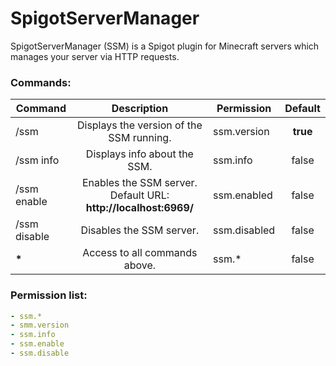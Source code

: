 # SpigotServerManager
SpigotServerManager (SSM) is a Spigot plugin for Minecraft servers which manages your server via HTTP requests.

### Commands:
| Command        |  Description                                                     | Permission           | Default  |
| -------------- | :--------------------------------------------------------------: | -------------------- | :------: |
| /ssm           |  Displays the version of the SSM running.                        | ssm.version          | **true** |
| /ssm info      |  Displays info about the SSM.                                    | ssm.info             |   false  |
| /ssm enable    |  Enables the SSM server. Default URL: **http://localhost:6969/** | ssm.enabled          |   false  |
| /ssm disable   |  Disables the SSM server.                                        | ssm.disabled         |   false  |
| <b>*<b>        |  Access to all commands above.                                   | ssm.*                |   false  |

### Permission list:
```yaml
- ssm.*
- smm.version
- ssm.info
- ssm.enable
- ssm.disable
```